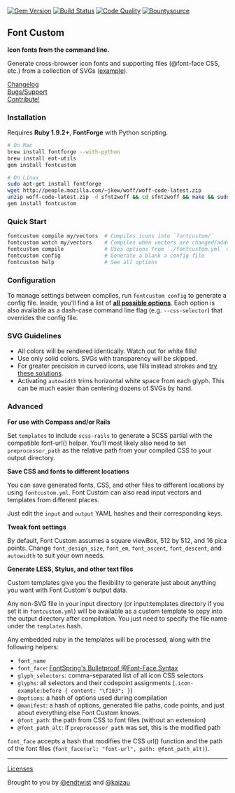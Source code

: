 [![Gem Version](https://badge.fury.io/rb/fontcustom.png)](http://badge.fury.io/rb/fontcustom)
[![Build Status](https://api.travis-ci.org/FontCustom/fontcustom.png)](https://travis-ci.org/FontCustom/fontcustom)
[![Code Quality](https://codeclimate.com/github/FontCustom/fontcustom.png)](https://codeclimate.com/github/FontCustom/fontcustom) [![Bountysource](https://www.bountysource.com/badge/tracker?tracker_id=32953)](https://www.bountysource.com/trackers/32953-endtwist-fontcustom?utm_source=32953&utm_medium=shield&utm_campaign=TRACKER_BADGE)

## Font Custom

**Icon fonts from the command line.**

Generate cross-browser icon fonts and supporting files (@font-face CSS, etc.)
from a collection of SVGs 
([example](https://rawgit.com/FontCustom/fontcustom/master/spec/fixtures/example/example-preview.html)).

[Changelog](https://github.com/FontCustom/fontcustom/blob/master/CHANGELOG.md)<br>
[Bugs/Support](https://github.com/FontCustom/fontcustom/issues)<br>
[Contribute!](https://github.com/FontCustom/fontcustom/blob/master/CONTRIBUTING.md)

### Installation

Requires **Ruby 1.9.2+**, **FontForge** with Python scripting.

```sh
# On Mac
brew install fontforge --with-python
brew install eot-utils
gem install fontcustom

# On Linux
sudo apt-get install fontforge
wget http://people.mozilla.com/~jkew/woff/woff-code-latest.zip
unzip woff-code-latest.zip -d sfnt2woff && cd sfnt2woff && make && sudo mv sfnt2woff /usr/local/bin/
gem install fontcustom
```

### Quick Start

```sh
fontcustom compile my/vectors  # Compiles icons into `fontcustom/`
fontcustom watch my/vectors    # Compiles when vectors are changed/added/removed
fontcustom compile             # Uses options from `./fontcustom.yml` or `config/fontcustom.yml`
fontcustom config              # Generate a blank a config file
fontcustom help                # See all options
```

### Configuration

To manage settings between compiles, run `fontcustom config` to generate a
config file. Inside, you'll find a list of [**all possible options**](https://github.com/FontCustom/fontcustom/blob/master/lib/fontcustom/templates/fontcustom.yml).
Each option is also available as a dash-case command line flag (e.g.
`--css-selector`) that overrides the config file.

### SVG Guidelines

* All colors will be rendered identically. Watch out for white fills!
* Use only solid colors. SVGs with transparency will be skipped.
* For greater precision in curved icons, use fills instead strokes and [try
  these solutions](https://github.com/FontCustom/fontcustom/issues/85).
* Activating `autowidth` trims horizontal white space from each glyph. This
  can be much easier than centering dozens of SVGs by hand.

### Advanced

**For use with Compass and/or Rails**

Set `templates` to include `scss-rails` to generate a SCSS partial with the
compatible font-url() helper. You'll most likely also need to set
`preprocessor_path` as the relative path from your compiled CSS to your output
directory.

**Save CSS and fonts to different locations**

You can save generated fonts, CSS, and other files to different locations by
using `fontcustom.yml`. Font Custom can also read input vectors and templates
from different places. 

Just edit the `input` and `output` YAML hashes and their corresponding keys.

**Tweak font settings**

By default, Font Custom assumes a square viewBox, 512 by 512, and 16 pica
points. Change `font_design_size`, `font_em`, `font_ascent`, `font_descent`,
and `autowidth` to suit your own needs.

**Generate LESS, Stylus, and other text files**

Custom templates give you the flexibility to generate just about anything you
want with Font Custom's output data.

Any non-SVG file in your input directory (or input:templates directory if you
set it in `fontcustom.yml`) will be available as a custom template to copy into
the output directory after compilation. You just need to specify the file name
under the `templates` hash.

Any embedded ruby in the templates will be processed, along with the following
helpers:

* `font_name`
* `font_face`: [FontSpring's Bulletproof @Font-Face Syntax](http://www.fontspring.com/blog/further-hardening-of-the-bulletproof-syntax)
* `glyph_selectors`: comma-separated list of all icon CSS selectors
* `glyphs`: all selectors and their codepoint assignments (`.icon-example:before { content: "\f103"; }`)
* `@options`: a hash of options used during compilation
* `@manifest`: a hash of options, generated file paths, code points, and just about everything else Font Custom knows.
* `@font_path`: the path from CSS to font files (without an extension)
* `@font_path_alt`: if `preprocessor_path` was set, this is the modified path

`font_face` accepts a hash that modifies the CSS url() function and the path of
the font files (`font_face(url: "font-url", path: @font_path_alt)`).

---

[Licenses](https://github.com/FontCustom/fontcustom/blob/master/LICENSES.txt)

Brought to you by [@endtwist](https://github.com/endtwist) and [@kaizau](https://github.com/kaizau)
